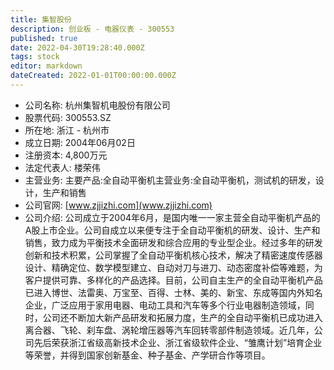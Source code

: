```yaml
---
title: 集智股份
description: 创业板 - 电器仪表 - 300553
published: true
date: 2022-04-30T19:28:40.000Z
tags: stock
editor: markdown
dateCreated: 2022-01-01T00:00:00.000Z
---
```


- 公司名称: 杭州集智机电股份有限公司
- 股票代码: 300553.SZ
- 所在地: 浙江 - 杭州市
- 成立日期: 2004年06月02日
- 注册资本: 4,800万元
- 法定代表人: 楼荣伟
- 主营业务: 主要产品:全自动平衡机主营业务:全自动平衡机，测试机的研发，设计，生产和销售
- 公司官网: [www.zjjizhi.com](www.zjjizhi.com)
- 公司介绍: 公司成立于2004年6月，是国内唯一一家主营全自动平衡机产品的A股上市企业。公司自成立以来便专注于全自动平衡机的研发、设计、生产和销售，致力成为平衡技术全面研发和综合应用的专业型企业。经过多年的研发创新和技术积累，公司掌握了全自动平衡机核心技术，解决了精密速度传感器设计、精确定位、数学模型建立、自动对刀与进刀、动态密度补偿等难题，为客户提供可靠、多样化的产品选择。目前，公司自主生产的全自动平衡机产品已进入博世、法雷奥、万宝至、百得、士林、美的、新宝、东成等国内外知名企业，广泛应用于家用电器、电动工具和汽车等多个行业电器制造领域，同时，公司还不断加大新产品研发和拓展力度，生产的全自动平衡机已成功进入离合器、飞轮、刹车盘、涡轮增压器等汽车回转零部件制造领域。近几年，公司先后荣获浙江省级高新技术企业、浙江省级软件企业、“雏鹰计划”培育企业等荣誉，并得到国家创新基金、种子基金、产学研合作等项目。


